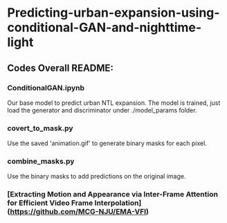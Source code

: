 # Predicting-urban-expansion-using-conditional-GAN-and-nighttime-light

## Codes Overall README:

### ConditionalGAN.ipynb
Our base model to predict urban NTL expansion. The model is trained, just load the generator and discriminator under ./model_params folder.

### covert_to_mask.py
Use the saved 'animation.gif' to generate binary masks for each pixel.

### combine_masks.py
Use the binary masks to add predictions on the original image.

### [Extracting Motion and Appearance via Inter-Frame Attention for Efficient Video Frame Interpolation] (https://github.com/MCG-NJU/EMA-VFI)
